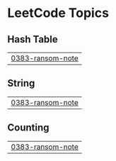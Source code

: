 

<!---LeetCode Topics Start-->
# LeetCode Topics
## Hash Table
|  |
| ------- |
| [0383-ransom-note](https://github.com/bandish1304/bandish1304/tree/master/0383-ransom-note) |
## String
|  |
| ------- |
| [0383-ransom-note](https://github.com/bandish1304/bandish1304/tree/master/0383-ransom-note) |
## Counting
|  |
| ------- |
| [0383-ransom-note](https://github.com/bandish1304/bandish1304/tree/master/0383-ransom-note) |
<!---LeetCode Topics End-->